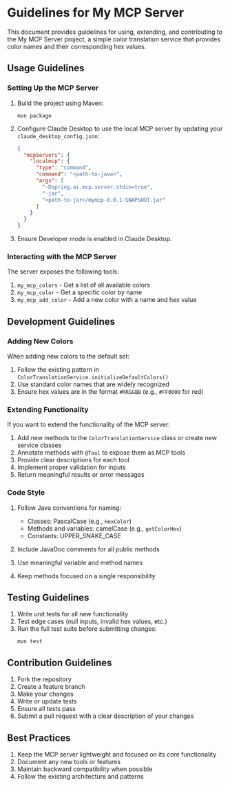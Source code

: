 # Guidelines for My MCP Server

This document provides guidelines for using, extending, and contributing to the My MCP Server project, a simple color translation service that provides color names and their corresponding hex values.

## Usage Guidelines

### Setting Up the MCP Server

1. Build the project using Maven:
   ```
   mvn package
   ```

2. Configure Claude Desktop to use the local MCP server by updating your `claude_desktop_config.json`:
   ```json
   {
     "mcpServers": {
       "localmcp": {
         "type": "command",
         "command": "<path-to-java>",
         "args": [
           "-Dspring.ai.mcp.server.stdio=true",
           "-jar", 
           "<path-to-jar>/mymcp-0.0.1-SNAPSHOT.jar"
         ]
       }
     }
   }
   ```

3. Ensure Developer mode is enabled in Claude Desktop.

### Interacting with the MCP Server

The server exposes the following tools:

1. `my_mcp_colors` - Get a list of all available colors
2. `my_mcp_color` - Get a specific color by name
3. `my_mcp_add_color` - Add a new color with a name and hex value

## Development Guidelines

### Adding New Colors

When adding new colors to the default set:

1. Follow the existing pattern in `ColorTranslationService.initializeDefaultColors()`
2. Use standard color names that are widely recognized
3. Ensure hex values are in the format `#RRGGBB` (e.g., `#FF0000` for red)

### Extending Functionality

If you want to extend the functionality of the MCP server:

1. Add new methods to the `ColorTranslationService` class or create new service classes
2. Annotate methods with `@Tool` to expose them as MCP tools
3. Provide clear descriptions for each tool
4. Implement proper validation for inputs
5. Return meaningful results or error messages

### Code Style

1. Follow Java conventions for naming:
   - Classes: PascalCase (e.g., `HexColor`)
   - Methods and variables: camelCase (e.g., `getColorHex`)
   - Constants: UPPER_SNAKE_CASE

2. Include JavaDoc comments for all public methods
3. Use meaningful variable and method names
4. Keep methods focused on a single responsibility

## Testing Guidelines

1. Write unit tests for all new functionality
2. Test edge cases (null inputs, invalid hex values, etc.)
3. Run the full test suite before submitting changes:
   ```
   mvn test
   ```

## Contribution Guidelines

1. Fork the repository
2. Create a feature branch
3. Make your changes
4. Write or update tests
5. Ensure all tests pass
6. Submit a pull request with a clear description of your changes

## Best Practices

1. Keep the MCP server lightweight and focused on its core functionality
2. Document any new tools or features
3. Maintain backward compatibility when possible
4. Follow the existing architecture and patterns